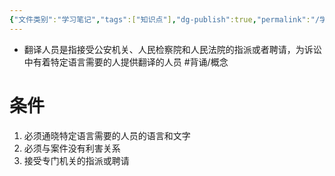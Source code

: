 ```yaml
---
{"文件类别":"学习笔记","tags":["知识点"],"dg-publish":true,"permalink":"/学习笔记/知识点/翻译人员/","dgPassFrontmatter":true}
---
```


- 翻译人员是指接受公安机关、人民检察院和人民法院的指派或者聘请，为诉讼中有着特定语言需要的人提供翻译的人员 #背诵/概念 
# 条件
1. 必须通晓特定语言需要的人员的语言和文字
2. 必须与案件没有利害关系
3. 接受专门机关的指派或聘请